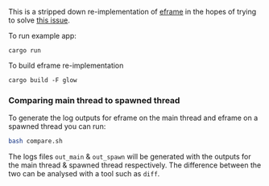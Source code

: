 This is a stripped down re-implementation of [eframe](https://github.com/emilk/egui/tree/main/crates/eframe) in the hopes of trying to solve [this issue](https://github.com/emilk/egui/issues/6757).

To run example app:
```
cargo run
```

To build eframe re-implementation
```
cargo build -F glow
```

### Comparing main thread to spawned thread
To generate the log outputs for eframe on the main thread and eframe on a spawned thread you can run:
```bash
bash compare.sh
```
The logs files `out_main` & `out_spawn` will be generated with the outputs for the main thread & spawned thread respectively.
The difference between the two can be analysed with a tool such as `diff`.
